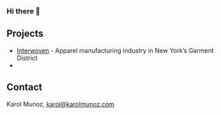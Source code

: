 ### Hi there 👋


## Projects


* [Interwoven](/Garment/) - Apparel manufacturing industry in New York’s Garment District
* 

## Contact

Karol Munoz, [karol@karolmunoz.com](mailto:karol@karolmunoz.com)
